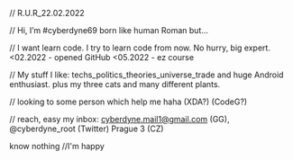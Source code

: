 // R.U.R_22.02.2022

// Hi, I’m #cyberdyne69 born like human Roman but...

// I want learn code. I try to learn code from now. No hurry, big expert.
   <02.2022 - opened GitHub 
   <05.2022 - ez course 
     
// My stuff I like: techs_politics_theories_universe_trade and huge Android enthusiast. plus my three cats and many different plants. 

// looking to some person which help me haha (XDA?) (CodeG?)

// reach, easy my inbox: cyberdyne.mail1@gmail.com (GG),  @cyberdyne_root (Twitter) Prague 3 (CZ)
    

know nothing
//I'm happy 
     



